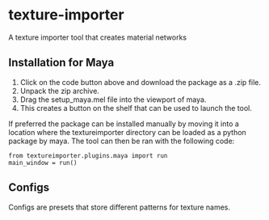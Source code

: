 # texture-importer
A texture importer tool that creates material networks

## Installation for Maya

1. Click on the code button above and download the package as a .zip file.
2. Unpack the zip archive.
3. Drag the setup_maya.mel file into the viewport of maya.
4. This creates a button on the shelf that can be used to launch the tool.

If preferred the package can be installed manually by moving it into a location where the textureimporter directory can be loaded as a python package by maya. The tool can then be ran with the following code:
```
from textureimporter.plugins.maya import run
main_window = run()
```

## Configs

Configs are presets that store different patterns for texture names.
